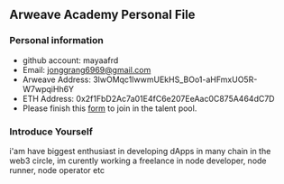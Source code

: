 ## Arweave Academy Personal File

### Personal information

- github account: mayaafrd 
- Email: jonggrang6969@gmail.com
- Arweave Address: 3lwOMqc1IwwmUEkHS_BOo1-aHFmxUO5R-W7wpqiHh6Y
- ETH Address: 0x2f1FbD2Ac7a01E4fC6e207EeAac0C875A464dC7D
- Please finish this [form](https://docs.google.com/forms/d/e/1FAIpQLSfWA5fIIcBgmRppm3jNz5vmf9Mai_QMVil-2pO4r7YKn_Zhtw/viewform?usp=sf_link) to join in the talent pool.

### Introduce Yourself
 i'am have biggest enthusiast in developing dApps in many chain in the web3 circle, im curently working a freelance in node developer, node runner, node operator etc
